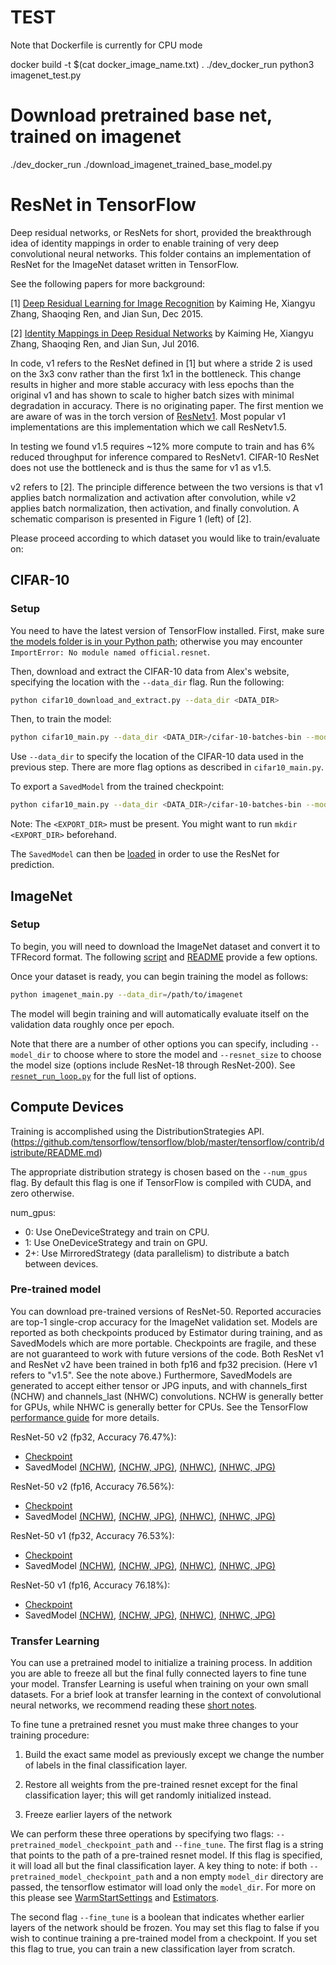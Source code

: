 
# TEST
Note that Dockerfile is currently for CPU mode

docker build -t $(cat docker_image_name.txt) .
./dev_docker_run python3 imagenet_test.py

# Download pretrained base net, trained on imagenet
./dev_docker_run ./download_imagenet_trained_base_model.py


# ResNet in TensorFlow

Deep residual networks, or ResNets for short, provided the breakthrough idea of
identity mappings in order to enable training of very deep convolutional neural
networks. This folder contains an implementation of ResNet for the ImageNet
dataset written in TensorFlow.

See the following papers for more background:

[1] [Deep Residual Learning for Image Recognition](https://arxiv.org/pdf/1512.03385.pdf) by Kaiming He, Xiangyu Zhang, Shaoqing Ren, and Jian Sun, Dec 2015.

[2] [Identity Mappings in Deep Residual Networks](https://arxiv.org/pdf/1603.05027.pdf) by Kaiming He, Xiangyu Zhang, Shaoqing Ren, and Jian Sun, Jul 2016.

In code, v1 refers to the ResNet defined in [1] but where a stride 2 is used on
the 3x3 conv rather than the first 1x1 in the bottleneck. This change results
in higher and more stable accuracy with less epochs than the original v1 and has
shown to scale to higher batch sizes with minimal degradation in accuracy.
There is no originating paper. The first mention we are aware of was in the
torch version of [ResNetv1](https://github.com/facebook/fb.resnet.torch). Most
popular v1 implementations are this implementation which we call ResNetv1.5.

In testing we found v1.5 requires ~12% more compute to train and has 6% reduced
throughput for inference compared to ResNetv1. CIFAR-10 ResNet does not use the
bottleneck and is thus the same for v1 as v1.5.

v2 refers to [2]. The principle difference between the two versions is that v1
applies batch normalization and activation after convolution, while v2 applies
batch normalization, then activation, and finally convolution. A schematic
comparison is presented in Figure 1 (left) of [2].

Please proceed according to which dataset you would like to train/evaluate on:


## CIFAR-10

### Setup

You need to have the latest version of TensorFlow installed.
First, make sure [the models folder is in your Python path](/official/#running-the-models); otherwise you may encounter `ImportError: No module named official.resnet`.

Then, download and extract the CIFAR-10 data from Alex's website, specifying the location with the `--data_dir` flag. Run the following:

```bash
python cifar10_download_and_extract.py --data_dir <DATA_DIR>
```

Then, to train the model:

```bash
python cifar10_main.py --data_dir <DATA_DIR>/cifar-10-batches-bin --model_dir <MODEL_DIR>
```

Use `--data_dir` to specify the location of the CIFAR-10 data used in the previous step. There are more flag options as described in `cifar10_main.py`.

To export a `SavedModel` from the trained checkpoint:

```bash
python cifar10_main.py --data_dir <DATA_DIR>/cifar-10-batches-bin --model_dir <MODEL_DIR> --eval_only --export_dir <EXPORT_DIR>
```

Note: The `<EXPORT_DIR>` must be present. You might want to run `mkdir <EXPORT_DIR>` beforehand.

The `SavedModel` can then be [loaded](https://www.tensorflow.org/guide/saved_model#loading_a_savedmodel_in_python) in order to use the ResNet for prediction.


## ImageNet

### Setup
To begin, you will need to download the ImageNet dataset and convert it to
TFRecord format. The following [script](https://github.com/tensorflow/tpu/blob/master/tools/datasets/imagenet_to_gcs.py)
and [README](https://github.com/tensorflow/tpu/tree/master/tools/datasets#imagenet_to_gcspy)
provide a few options.

Once your dataset is ready, you can begin training the model as follows:

```bash
python imagenet_main.py --data_dir=/path/to/imagenet
```

The model will begin training and will automatically evaluate itself on the
validation data roughly once per epoch.

Note that there are a number of other options you can specify, including
`--model_dir` to choose where to store the model and `--resnet_size` to choose
the model size (options include ResNet-18 through ResNet-200). See
[`resnet_run_loop.py`](resnet_run_loop.py) for the full list of options.


## Compute Devices
Training is accomplished using the DistributionStrategies API. (https://github.com/tensorflow/tensorflow/blob/master/tensorflow/contrib/distribute/README.md)

The appropriate distribution strategy is chosen based on the `--num_gpus` flag.
By default this flag is one if TensorFlow is compiled with CUDA, and zero
otherwise.

num_gpus:
+ 0:  Use OneDeviceStrategy and train on CPU.
+ 1:  Use OneDeviceStrategy and train on GPU.
+ 2+: Use MirroredStrategy (data parallelism) to distribute a batch between devices.

### Pre-trained model
You can download pre-trained versions of ResNet-50. Reported accuracies are top-1 single-crop accuracy for the ImageNet validation set.
Models are reported as both checkpoints produced by Estimator during training, and as SavedModels which are more portable. Checkpoints are fragile,
and these are not guaranteed to work with future versions of the code. Both ResNet v1
and ResNet v2 have been trained in both fp16 and fp32 precision. (Here v1 refers to "v1.5". See the note above.) Furthermore, SavedModels
are generated to accept either tensor or JPG inputs, and with channels_first (NCHW) and channels_last (NHWC) convolutions. NCHW is generally
better for GPUs, while NHWC is generally better for CPUs. See the TensorFlow [performance guide](https://www.tensorflow.org/performance/performance_guide#data_formats)
for more details.

ResNet-50 v2 (fp32, Accuracy 76.47%):
* [Checkpoint](http://download.tensorflow.org/models/official/20181001_resnet/checkpoints/resnet_imagenet_v2_fp32_20181001.tar.gz)
* SavedModel [(NCHW)](http://download.tensorflow.org/models/official/20181001_resnet/savedmodels/resnet_v2_fp32_savedmodel_NCHW.tar.gz),
[(NCHW, JPG)](http://download.tensorflow.org/models/official/20181001_resnet/savedmodels/resnet_v2_fp32_savedmodel_NCHW_jpg.tar.gz),
[(NHWC)](http://download.tensorflow.org/models/official/20181001_resnet/savedmodels/resnet_v2_fp32_savedmodel_NHWC.tar.gz),
[(NHWC, JPG)](http://download.tensorflow.org/models/official/20181001_resnet/savedmodels/resnet_v2_fp32_savedmodel_NHWC_jpg.tar.gz)

ResNet-50 v2 (fp16, Accuracy 76.56%):
* [Checkpoint](http://download.tensorflow.org/models/official/20181001_resnet/checkpoints/resnet_imagenet_v2_fp16_20180928.tar.gz)
* SavedModel [(NCHW)](http://download.tensorflow.org/models/official/20181001_resnet/savedmodels/resnet_v2_fp16_savedmodel_NCHW.tar.gz),
[(NCHW, JPG)](http://download.tensorflow.org/models/official/20181001_resnet/savedmodels/resnet_v2_fp16_savedmodel_NCHW_jpg.tar.gz),
[(NHWC)](http://download.tensorflow.org/models/official/20181001_resnet/savedmodels/resnet_v2_fp16_savedmodel_NHWC.tar.gz),
[(NHWC, JPG)](http://download.tensorflow.org/models/official/20181001_resnet/savedmodels/resnet_v2_fp16_savedmodel_NHWC_jpg.tar.gz)

ResNet-50 v1 (fp32, Accuracy 76.53%):
* [Checkpoint](http://download.tensorflow.org/models/official/20181001_resnet/checkpoints/resnet_imagenet_v1_fp32_20181001.tar.gz)
* SavedModel [(NCHW)](http://download.tensorflow.org/models/official/20181001_resnet/savedmodels/resnet_v1_fp32_savedmodel_NCHW.tar.gz),
[(NCHW, JPG)](http://download.tensorflow.org/models/official/20181001_resnet/savedmodels/resnet_v1_fp32_savedmodel_NCHW_jpg.tar.gz),
[(NHWC)](http://download.tensorflow.org/models/official/20181001_resnet/savedmodels/resnet_v1_fp32_savedmodel_NHWC.tar.gz),
[(NHWC, JPG)](http://download.tensorflow.org/models/official/20181001_resnet/savedmodels/resnet_v1_fp32_savedmodel_NHWC_jpg.tar.gz)

ResNet-50 v1 (fp16, Accuracy 76.18%):
* [Checkpoint](http://download.tensorflow.org/models/official/20181001_resnet/checkpoints/resnet_imagenet_v1_fp16_20181001.tar.gz)
* SavedModel [(NCHW)](http://download.tensorflow.org/models/official/20181001_resnet/savedmodels/resnet_v1_fp16_savedmodel_NCHW.tar.gz),
[(NCHW, JPG)](http://download.tensorflow.org/models/official/20181001_resnet/savedmodels/resnet_v1_fp16_savedmodel_NCHW_jpg.tar.gz),
[(NHWC)](http://download.tensorflow.org/models/official/20181001_resnet/savedmodels/resnet_v1_fp16_savedmodel_NHWC.tar.gz),
[(NHWC, JPG)](http://download.tensorflow.org/models/official/20181001_resnet/savedmodels/resnet_v1_fp16_savedmodel_NHWC_jpg.tar.gz)

### Transfer Learning
You can use a pretrained model to initialize a training process. In addition you are able to freeze all but the final fully connected layers to fine tune your model. Transfer Learning is useful when training on your own small datasets. For a brief look at transfer learning in the context of convolutional neural networks, we recommend reading these [short notes](http://cs231n.github.io/transfer-learning/).


To fine tune a pretrained resnet you must make three changes to your training procedure:

1) Build the exact same model as previously except we change the number of labels in the final classification layer.

2) Restore all weights from the pre-trained resnet except for the final classification layer; this will get randomly initialized instead.

3) Freeze earlier layers of the network

We can perform these three operations by specifying two flags: ```--pretrained_model_checkpoint_path``` and ```--fine_tune```. The first flag is a string that points to the path of a pre-trained resnet model. If this flag is specified, it will load all but the final classification layer. A key thing to note: if both ```--pretrained_model_checkpoint_path``` and a non empty ```model_dir``` directory are passed, the tensorflow estimator will load only the ```model_dir```. For more on this please see [WarmStartSettings](https://www.tensorflow.org/versions/master/api_docs/python/tf/estimator/WarmStartSettings) and [Estimators](https://www.tensorflow.org/guide/estimators).

The second flag ```--fine_tune``` is a boolean that indicates whether earlier layers of the network should be frozen. You may set this flag to false if you wish to continue training a pre-trained model from a checkpoint. If you set this flag to true, you can train a new classification layer from scratch.
